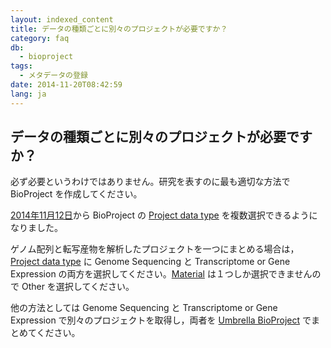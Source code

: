 ```yaml
---
layout: indexed_content
title: データの種類ごとに別々のプロジェクトが必要ですか？
category: faq
db:
  - bioproject
tags: 
  - メタデータの登録
date: 2014-11-20T08:42:59
lang: ja
---
```


## データの種類ごとに別々のプロジェクトが必要ですか？

<p>必ず必要というわけではありません。研究を表すのに最も適切な方法で BioProject を作成してください。</p><p><a href="/news/ja/2014-11-12.html">2014年11月12日</a>から BioProject の <a href="/bioproject/submission.html#Project_data_type">Project data type</a> を複数選択できるようになりました。</p><p>ゲノム配列と転写産物を解析したプロジェクトを一つにまとめる場合は，<a href="/bioproject/submission.html#Project_data_type">Project data type</a> に Genome Sequencing と Transcriptome or Gene Expression の両方を選択してください。<a href="/bioproject/submission.html#Material">Material</a> は１つしか選択できませんので Other を選択してください。</p><p>他の方法としては Genome Sequencing と Transcriptome or Gene Expression で別々のプロジェクトを取得し，両者を <a href="/bioproject/submission.html#use-umbrella-project">Umbrella BioProject</a> でまとめてください。</p>
